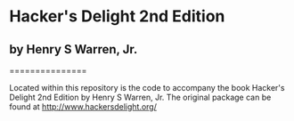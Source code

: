 # Hacker's Delight 2nd Edition #
## by Henry S Warren, Jr. ##

===============

Located within this repository is the code to accompany the book Hacker's Delight 2nd Edition by Henry S Warren, Jr.  The original package can be found at http://www.hackersdelight.org/     

